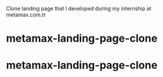 Clone landing page that I developed during my internship at metamax.com.tr
# metamax-landing-page-clone
# metamax-landing-page-clone
